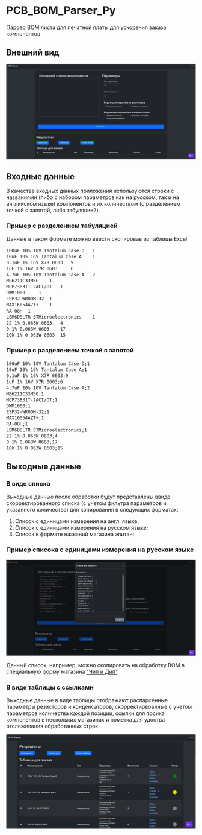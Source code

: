 # PCB_BOM_Parser_Py
Парсер BOM листа для печатной платы для ускорения заказа компонентов

## Внешний вид

![Внешний вид](Resources/view_example.png)


## Входные данные
В качестве входных данных приложения используются строки с названиями (либо с набором параметров как на русском, так и на английском языке) компонентов и их количеством (с разделением точкой с запятой, либо табуляцией).

### Пример с разделением табуляцией

Данные в таком формате можно ввести скопировав из таблицы Excel
```
100uF 10% 10V Tantalum Case D 	1
10uF 10% 16V Tantalum Case A 	1
0.1uF 1% 16V X7R 0603 	9
1uF 1% 16V X7R 0603 	6
4.7uF 10% 10V Tantalum Case A 	2
ME6211C33M5G 	1
MCP73831T-2ACI/OT 	1
DWM1000 	1
ESP32-WROOM-32 	1
MAX16054AZT+ 	1
RA-08H 	1
LSM6DSLTR STMicroelectronics 	1
22 1% 0.063W 0603 	4
0 1% 0.063W 0603 	17
10k 1% 0.063W 0603 	15
```

### Пример с разделением точкой с запятой
```
100uF 10% 10V Tantalum Case D;1
10uF 10% 16V Tantalum Case A;1
0.1uF 1% 16V X7R 0603;9
1uF 1% 16V X7R 0603;6
4.7uF 10% 10V Tantalum Case A;2
ME6211C33M5G;1
MCP73831T-2ACI/OT;1
DWM1000;1
ESP32-WROOM-32;1
MAX16054AZT+;1
RA-08H;1
LSM6DSLTR STMicroelectronics;1
22 1% 0.063W 0603;4
0 1% 0.063W 0603;17
10k 1% 0.063W 0603;15
```


## Выходные данные

### В виде списка
Выходные данные после обработки будут представлены ввиде скорректированного списка (с учетом фильтра параметров и указанного количества) для копирования в следующих форматах:

1. Список с единицами измерения на англ. языке;
2. Список с единицами измерения на русском языке;
3. Список в формате названий магазина элитан;

### Пример списока с единицами измерения на русском языке

![Пример списока с единицами измерения на русском языке](Resources/out_modal_example.png)

Данный список, например, можно скопировать на обработку BOM в специальную форму магазина ["Чип и Дип"](https://www.chipdip.ru/specs).



### В виде таблицы с ссылками

Выходные данные в виде таблицы отображают распарсенные параметры резисторов и конденсаторов, скорректирвоанные с учетом параметров количества каждой позиции, ссылки для посика компонентов в нескольких магазинах и пометка для удоства отслеживания обработанных строк.

![Пример выходных данных в виде таблицы](Resources/out_table_example.png)
